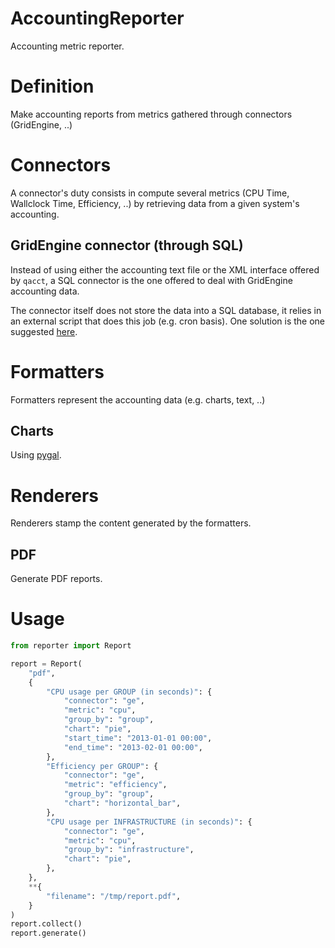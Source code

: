 AccountingReporter
==================

Accounting metric reporter.

# Definition
Make accounting reports from metrics gathered through connectors (GridEngine, ..)

# Connectors

A connector's duty consists in compute several metrics (CPU Time, Wallclock
Time, Efficiency, ..) by retrieving data from a given system's accounting.

## GridEngine connector (through SQL)

Instead of using either the accounting text file or the XML interface
offered by `qacct`, a SQL connector is the one offered to deal with 
GridEngine accounting data.

The connector itself does not store the data into a SQL database, it 
relies in an external script that does this job (e.g. cron basis). One 
solution is the one suggested [here](http://blog.adslweb.net/serendipity/article/270/Load-Grid-Engine-accounting-file-into-MySQL).


# Formatters
Formatters represent the accounting data (e.g. charts, text, ..)

## Charts
Using [pygal](http://pygal.org/).


# Renderers
Renderers stamp the content generated by the formatters.

## PDF
Generate PDF reports.


# Usage
```python
from reporter import Report

report = Report(
    "pdf",
    {
        "CPU usage per GROUP (in seconds)": {
            "connector": "ge",
            "metric": "cpu",
            "group_by": "group",
            "chart": "pie",
            "start_time": "2013-01-01 00:00",
            "end_time": "2013-02-01 00:00",
        },
        "Efficiency per GROUP": {
            "connector": "ge",
            "metric": "efficiency",
            "group_by": "group",
            "chart": "horizontal_bar",
        },
        "CPU usage per INFRASTRUCTURE (in seconds)": {
            "connector": "ge",
            "metric": "cpu",
            "group_by": "infrastructure",
            "chart": "pie",
        },
    },
    **{
        "filename": "/tmp/report.pdf",
    }
)
report.collect()
report.generate()
```
